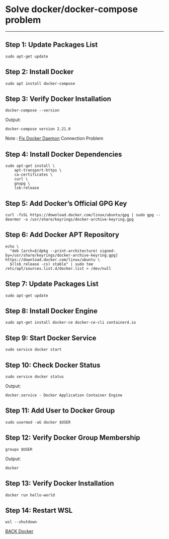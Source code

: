 # Solve docker/docker-compose problem

---

## Step 1: Update Packages List

```
sudo apt-get update
```

## Step 2: Install Docker

```
sudo apt install docker-compose
```

## Step 3: Verify Docker Installation

```
docker-compose --version

```

Output:

```
docker-compose version 2.21.0
```

Note : [Fix Docker Daemon](docker-daemon.md) Connection Problem

## Step 4: Install Docker Dependencies

```
sudo apt-get install \
    apt-transport-https \
    ca-certificates \
    curl \
    gnupg \
    lsb-release
```

## Step 5: Add Docker’s Official GPG Key

```
curl -fsSL https://download.docker.com/linux/ubuntu/gpg | sudo gpg --dearmor -o /usr/share/keyrings/docker-archive-keyring.gpg
```

## Step 6: Add Docker APT Repository

```
echo \
  "deb [arch=$(dpkg --print-architecture) signed-by=/usr/share/keyrings/docker-archive-keyring.gpg] https://download.docker.com/linux/ubuntu \
  $(lsb_release -cs) stable" | sudo tee /etc/apt/sources.list.d/docker.list > /dev/null
```

## Step 7: Update Packages List

```
sudo apt-get update
```

## Step 8: Install Docker Engine

```
sudo apt-get install docker-ce docker-ce-cli containerd.io
```

## Step 9: Start Docker Service

```
sudo service docker start
```

## Step 10: Check Docker Status

```
sudo service docker status
```

Output:

```
docker.service - Docker Application Container Engine
```

## Step 11: Add User to Docker Group

```
sudo usermod -aG docker $USER
```

## Step 12: Verify Docker Group Membership

```
groups $USER
```

Output:

```
docker
```

## Step 13: Verify Docker Installation

```
docker run hello-world
```

## Step 14: Restart WSL

```
wsl --shutdown
```

[BACK Docker](docker-main.md)
